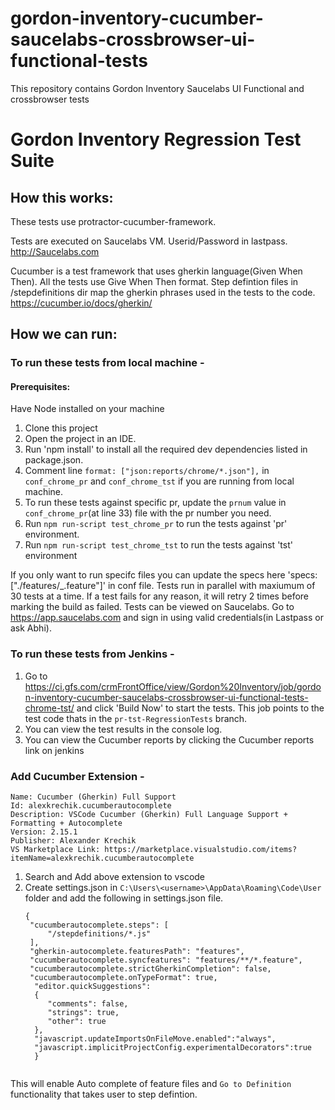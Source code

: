 # gordon-inventory-cucumber-saucelabs-crossbrowser-ui-functional-tests
This repository contains Gordon Inventory Saucelabs UI Functional and crossbrowser tests

# Gordon Inventory Regression Test Suite

## How this works:

These tests use protractor-cucumber-framework.

Tests are executed on Saucelabs VM. Userid/Password in lastpass. 
http://Saucelabs.com

Cucumber is a test framework that uses gherkin language(Given When Then). All the tests use Give When Then format. Step defintion files in /stepdefinitions dir map the gherkin phrases used in the tests to the code.
https://cucumber.io/docs/gherkin/

## How we can run:

### To run these tests from local machine -

#### Prerequisites:
Have Node installed on your machine

1. Clone this project
2. Open the project in an IDE.
3. Run 'npm install' to install all the required dev dependencies listed in package.json.
4. Comment line `format: ["json:reports/chrome/*.json"],` in `conf_chrome_pr` and `conf_chrome_tst` if you are running from local machine.
5. To run these tests against specific pr, update the `prnum` value in `conf_chrome_pr`(at line 33) file with the pr number you need.
6. Run `npm run-script test_chrome_pr` to run the tests against 'pr' environment.
7. Run `npm run-script test_chrome_tst` to run the tests against 'tst' environment 

If you only want to run specifc files you can update the specs here 'specs: ["./features/_.feature"]' in conf file. Tests run in parallel with maxiumum of 30 tests at a time. 
If a test fails for any reason, it will retry 2 times before marking the build as failed.
Tests can be viewed on Saucelabs. Go to https://app.saucelabs.com and sign in using valid credentials(in Lastpass or ask Abhi).

### To run these tests from Jenkins -
1. Go to https://ci.gfs.com/crmFrontOffice/view/Gordon%20Inventory/job/gordon-inventory-cucumber-saucelabs-crossbrowser-ui-functional-tests-chrome-tst/ and click 'Build Now' to start the tests. This job points to the test code thats in the `pr-tst-RegressionTests` branch.
2. You can view the test results in the console log.
3. You can view the Cucumber reports by clicking the Cucumber reports link on jenkins

### Add Cucumber Extension -
```
Name: Cucumber (Gherkin) Full Support
Id: alexkrechik.cucumberautocomplete
Description: VSCode Cucumber (Gherkin) Full Language Support + Formatting + Autocomplete
Version: 2.15.1
Publisher: Alexander Krechik
VS Marketplace Link: https://marketplace.visualstudio.com/items?itemName=alexkrechik.cucumberautocomplete
```
1. Search and Add above extension to vscode
2. Create settings.json in `C:\Users\<username>\AppData\Roaming\Code\User` folder and add the following in settings.json file.
   ```
   {
    "cucumberautocomplete.steps": [
        "/stepdefinitions/*.js"
    ],
    "gherkin-autocomplete.featuresPath": "features",
    "cucumberautocomplete.syncfeatures": "features/**/*.feature",
    "cucumberautocomplete.strictGherkinCompletion": false,
    "cucumberautocomplete.onTypeFormat": true,
     "editor.quickSuggestions": 
     {
        "comments": false,
        "strings": true,
        "other": true
     }, 
     "javascript.updateImportsOnFileMove.enabled":"always",
     "javascript.implicitProjectConfig.experimentalDecorators":true
     }
 
 This will enable Auto complete of feature files and `Go to Definition` functionality that takes user to step defintion.
